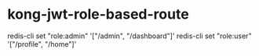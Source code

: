 # kong-jwt-role-based-route

redis-cli set "role:admin" '["/admin", "/dashboard"]'
redis-cli set "role:user" '["/profile", "/home"]'